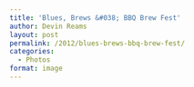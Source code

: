 ```yaml
---
title: 'Blues, Brews &#038; BBQ Brew Fest'
author: Devin Reams
layout: post
permalink: /2012/blues-brews-bbq-brew-fest/
categories:
  - Photos
format: image
---
```

